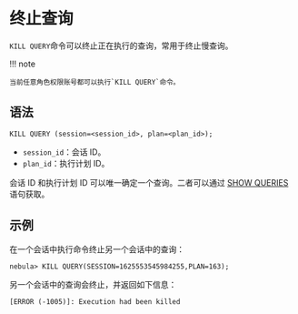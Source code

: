 # 终止查询

`KILL QUERY`命令可以终止正在执行的查询，常用于终止慢查询。

!!! note

    当前任意角色权限账号都可以执行`KILL QUERY`命令。

## 语法

```ngql
KILL QUERY (session=<session_id>, plan=<plan_id>);
```

- `session_id`：会话 ID。
- `plan_id`：执行计划 ID。

会话 ID 和执行计划 ID 可以唯一确定一个查询。二者可以通过 [SHOW QUERIES](../7.general-query-statements/6.show/18.show-queries.md) 语句获取。

## 示例

在一个会话中执行命令终止另一个会话中的查询：

```ngql
nebula> KILL QUERY(SESSION=1625553545984255,PLAN=163);
```

另一个会话中的查询会终止，并返回如下信息：

```ngql
[ERROR (-1005)]: Execution had been killed
```
